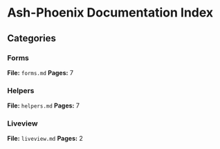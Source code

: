# Ash-Phoenix Documentation Index

## Categories

### Forms
**File:** `forms.md`
**Pages:** 7

### Helpers
**File:** `helpers.md`
**Pages:** 7

### Liveview
**File:** `liveview.md`
**Pages:** 2
